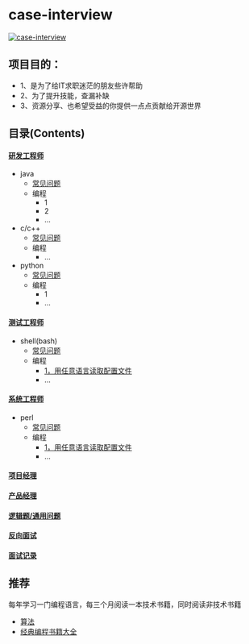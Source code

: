 # case-interview
[![case-interview](https://img.shields.io/badge/case--interview-v1.0.0-brightgreen)](https://github.com/yuan2011/case-interview)&nbsp;
## 项目目的：
- 1、是为了给IT求职迷茫的朋友些许帮助
- 2、为了提升技能，查漏补缺
- 3、资源分享、也希望受益的你提供一点点贡献给开源世界
## 目录(Contents)
####  [研发工程师](/QA-engineer/question.txt)
* java
  * [常见问题](/software-engineer/question.txt)
  * 编程
      * 1
      * 2
      * ...
* c/c++
  * [常见问题](/software-engineer/question.txt)
  * 编程
      * ...
* python
  * [常见问题](/software-engineer/question.txt)
  * 编程
      * 1
      * ...
#### [测试工程师](/QA-engineer/question.txt)
* shell(bash)
  * [常见问题](/software-engineer/question.txt)
  * 编程
      * [1，用任意语言读取配置文件](./QA-engineer/program/get-conf)
      * ...
#### [系统工程师](/QA-engineer/question.txt)
* perl
  * [常见问题](/software-engineer/question.txt)
  * 编程
      * [1，用任意语言读取配置文件](./QA-engineer/program/get-conf)
      * ...
#### [项目经理](/software-engineer/question.txt)
#### [产品经理](/software-engineer/question.txt)
#### [逻辑题/通用问题](/common.txt)
#### [反向面试](https://github.com/yifeikong/reverse-interview-zh "点击")
#### [面试记录](/actual/北京志翔科技/)
## 推荐
每年学习一门编程语言，每三个月阅读一本技术书籍，同时阅读非技术书籍
- [算法](https://github.com/nonstriater/Learn-Algorithms "点击")
- [经典编程书籍大全](https://github.com/jobbole/awesome-programming-books "点击")

